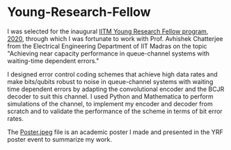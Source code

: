 # Young-Research-Fellow

I was selected for the inaugural [IITM Young Research Fellow program, 2020](https://yrf.iitm.ac.in/), through which I was fortunate to work with Prof. Avhishek Chatterjee from the Electrical Engineering Department of IIT Madras on the topic "Achieving near capacity performance in queue-channel systems with waiting-time dependent errors." 

I designed error control coding schemes that achieve high data rates and make bits/qubits robust to noise in queue-channel systems with waiting time dependent errors by adapting the convolutional encoder and the BCJR decoder to suit this channel. I used Python and Mathematica to perform simulations of the channel, to implement my encoder and decoder from scratch and to validate the performance of the scheme in terms of bit error rates.

The [Poster.jpeg](Poster.jpeg) file is an academic poster I made and presented in the YRF poster event to summarize my work.
